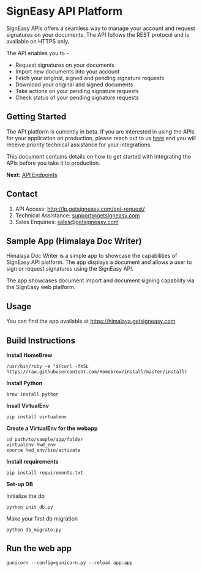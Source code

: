 # SignEasy API Platform 

SignEasy APIs offers a seamless way to manage your account and request signatures on your documents. The API follows the REST protocol and is available on HTTPS only.

The API enables you to - 
 * Request signatures on your documents
 * Import new documents into your account
 * Fetch your original, signed and pending signature requests 
 * Download your original and signed documents
 * Take actions on your pending signature requests 
 * Check status of your pending signature requests 

## Getting Started
The API platform is currently in beta. If you are interested in using the APIs for your application on production, please reach out to us [here](http://lp.getsigneasy.com/api-request/) and you will receive priority technical assistance for your integrations. 

This document contains details on how to get started with integrating the APIs before you take it to production. 

**Next:** [API Endpoints](https://github.com/signeasy/Himalaya-Doc-Writer/wiki/API-Endpoints)

## Contact 

1. API Access: http://lp.getsigneasy.com/api-request/
2. Technical Assistance: support@getsigneasy.com
3. Sales Enquiries: sales@getsigneasy.com

## Sample App (Himalaya Doc Writer) 

Himalaya Doc Writer is a simple app to showcase the capabilities of SignEasy API platform. The app displays a document and allows a user to sign or request signatures using the SignEasy API.

The app showcases document import and document signing capability via the SignEasy web platform. 

## Usage 
You can find the app available at https://himalaya.getsigneasy.com


## Build Instructions 
**Install HomeBrew**

```/usr/bin/ruby -e "$(curl -fsSL https://raw.githubusercontent.com/Homebrew/install/master/install)```

**Install Python**

```brew install python```

**Insall VirtualEnv**

```pip install virtualenv```

**Create a VirtualEnv for the webapp**

```
cd path/to/sample/app/folder
virtualenv hwd_env
source hwd_env/bin/activate
```

**Install requirements**

```pip install requirements.txt```

**Set-up DB**

Initialize the db
```
python init_db.py
```

Make your first db migration
```
python db_migrate.py
```


## Run the web app

``` gunicorn --config=gunicorn.py --reload app:app ```
